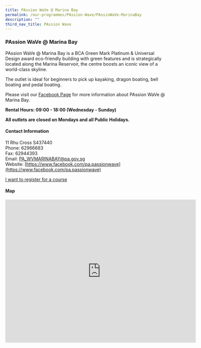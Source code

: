```yaml
---
title: PAssion WaVe @ Marina Bay
permalink: /our-programmes/PAssion-Wave/PAssioWaVe-MarinaBay
description: ""
third_nav_title: PAssion Wave
---
```

### PAssion WaVe @ Marina Bay

PAssion WaVe @ Marina Bay is a BCA Green Mark Platinum & Universal Design award eco-friendly building with green features and is strategically located along the Marina Reservoir, the centre boosts an iconic view of a world-class skyline.

The outlet is ideal for beginners to pick up kayaking, dragon boating, bell boating and pedal boating.

Please visit our [Facebook Page](https://www.facebook.com/pa.passionwave) for more information about PAssion WaVe @ Marina Bay.

**Rental Hours: 09:00 - 18:00 (Wednesday - Sunday)**

**All outlets are closed on Mondays and all Public Holidays.**

#### Contact Information

11 Rhu Cross S437440  
Phone: 62966683  
Fax: 62944393  
Email: [PA\_WVMARINABAY@pa.gov.sg](mailto:PA_WVMARINABAY@pa.gov.sg)  
Website: [https://www.facebook.com/pa.passionwave](https://www.facebook.com/pa.passionwave)

[I want to register for a course](https://www.onepa.gov.sg/)


#### Map

<iframe src="https://www.google.com/maps/embed?pb=!1m18!1m12!1m3!1d15955.120633188268!2d103.87087963316274!3d1.307082684592331!2m3!1f0!2f0!3f0!3m2!1i1024!2i768!4f13.1!3m3!1m2!1s0x31da19acc66909d1%3A0x7d9a65a759e856fc!2sPAssion%20Wave%20%40%20Marina%20Bay!5e0!3m2!1sen!2ssg!4v1655786261046!5m2!1sen!2ssg" width="600" height="450" style="border:0;" allowfullscreen="" loading="lazy"></iframe>